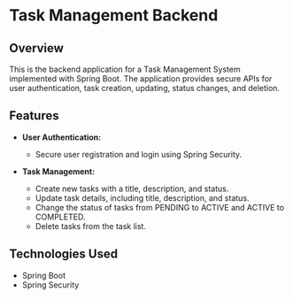 # Task Management Backend

## Overview

This is the backend application for a Task Management System implemented with Spring Boot. The application provides secure APIs for user authentication, task creation, updating, status changes, and deletion.

## Features

- **User Authentication:**
  - Secure user registration and login using Spring Security.

- **Task Management:**
  - Create new tasks with a title, description, and status.
  - Update task details, including title, description, and status.
  - Change the status of tasks from PENDING to ACTIVE and ACTIVE to COMPLETED.
  - Delete tasks from the task list.

## Technologies Used

- Spring Boot
- Spring Security

